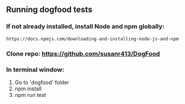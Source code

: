 ## Running dogfood tests

### If not already installed, install Node and npm globally:
	https://docs.npmjs.com/downloading-and-installing-node-js-and-npm

### Clone repo: https://github.com/susanr413/DogFood

### In terminal window:
1. Go to 'dogfood' folder
2. npm install
3. npm run test